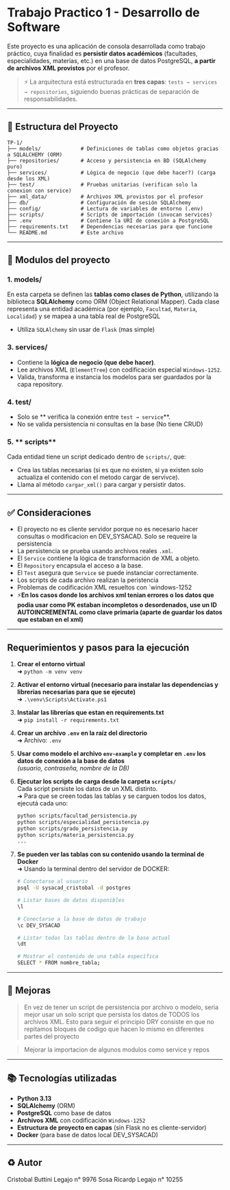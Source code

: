 # Trabajo Practico 1 - Desarrollo de Software

Este proyecto es una aplicación de consola desarrollada como trabajo práctico, cuya finalidad es **persistir datos académicos** (facultades, especialidades, materias, etc.) en una base de datos PostgreSQL, **a partir de archivos XML provistos** por el profesor.

> ⚡ La arquitectura está estructurada en **tres capas**: `tests → services → repositories`, siguiendo buenas prácticas de separación de responsabilidades.

---

## 📂 Estructura del Proyecto

```
TP-1/
├── models/             # Definiciones de tablas como objetos gracias a SQLALCHEMY (ORM)
├── repositories/       # Acceso y persistencia en BD (SQLAlchemy puro)
├── services/           # Lógica de negocio (que debe hacer?) (carga desde los XML)
├── test/               # Pruebas unitarias (verifican solo la conexion con service)
├── xml_data/           # Archivos XML provistos por el profesor
├── db/                 # Configuración de sesión SQLAlchemy
├── config/             # Lectura de variables de entorno (.env)
├── scripts/            # Scripts de importación (invocan services)
├── .env                # Contiene la URI de conexión a PostgreSQL
├── requirements.txt    # Dependencias necesarias para que funcione
└── README.md           # Este archivo
```

---

## 🔧 Modulos del proyecto

### 1. **models/**

En esta carpeta se definen las **tablas como clases de Python**, utilizando la biblioteca **SQLAlchemy** como ORM (Object Relational Mapper). Cada clase representa una entidad académica (por ejemplo, `Facultad`, `Materia`, `Localidad`) y se mapea a una tabla real de PostgreSQL
* Utiliza `SQLAlchemy` sin usar de `Flask` (mas simple)

### 3. **services/**

* Contiene la **lógica de negocio (que debe hacer)**.
* Lee archivos XML (`ElementTree`) con codificación especial `Windows-1252`.
* Valida, transforma e instancia los modelos para ser guardados por la capa repository.

### 4. **test/**

* Solo se  ** verifica la conexión entre `test → service`**.
* No se valida persistencia ni consultas en la base (No tiene CRUD)

### 5. ** scripts**

Cada entidad tiene un script dedicado dentro de `scripts/`, que:

* Crea las tablas necesarias (si es que no existen, si ya existen solo actualiza el contenido con el metodo cargar de servivce).
* Llama al método `cargar_xml()` para cargar y persistir datos.
---

## ✅ Consideraciones

* El proyecto no es cliente servidor porque no es necesario hacer consultas o modificacion en DEV_SYSACAD. Solo se requeire la persistencia 
* La persistencia se prueba usando archivos reales `.xml`.
* El `Service` contiene la lógica de transformación de XML a objeto.
* El `Repository` encapsula el acceso a la base.
* El `Test` asegura que `Service` se puede instanciar correctamente.
* Los scripts de cada archivo realizan la peristencia
* Problemas de codificación XML resueltos con `windows-1252
* ⚡**En los casos donde los archivos xml tenian errores o los datos que podia usar como PK estaban incompletos o desordenados, use un ID AUTOINCREMENTAL como clave primaria (aparte de guardar los datos que estaban en el xml)**
---

## **Requerimientos y pasos para la ejecución**

1. **Crear el entorno virtual**  
   ➜ `python -m venv venv`

2. **Activar el entorno virtual (necesario para instalar las dependencias y librerias necesarias para que se ejecute)**  
   ➜ `.\venv\Scripts\Activate.ps1`

3. **Instalar las librerías que estan en requirements.txt**  
   ➜ `pip install -r requirements.txt`

4. **Crear un archivo `.env` en la raíz del directorio**  
   ➜ Archivo: `.env`

5. **Usar como modelo el archivo `env-example` y completar en `.env` los datos de conexión a la base de datos**  
   *(usuario, contraseña, nombre de la DB)*

6. **Ejecutar los scripts de carga desde la carpeta `scripts/`**  
   Cada script persiste los datos de un XML distinto.  
   ➜ Para que se creen todas las tablas y se carguen todos los datos, ejecutá cada uno:

   ```bash
   python scripts/facultad_persistencia.py
   python scripts/especialidad_persistencia.py
   python scripts/grado_persistencia.py
   python scripts/materia_persistencia.py
   ...
7. **Se pueden ver las tablas con su contenido usando la terminal de Docker**  
   ➜ Usando la terminal dentro del servidor de DOCKER:

   ```bash
   # Conectarse al usuario
   psql -U sysacad_cristobal -d postgres

   # Listar bases de datos disponibles
   \l

   # Conectarse a la base de datos de trabajo
   \c DEV_SYSACAD

   # Listar todas las tablas dentro de la base actual
   \dt

   # Mostrar el contenido de una tabla específica
   SELECT * FROM nombre_tabla; 
---

## 📅 Mejoras 

>En vez de tener un script de persistencia por archivo o modelo, seria mejor usar un solo script que persista los datos de TODOS los archivos XML. Esto para seguir el principio DRY consiste en que no repitamos bloques de codigo que hacen lo mismo en diferentes partes del proyecto

> Mejorar la importacion de algunos modulos como service y repos
---

## 📚 Tecnologías utilizadas

* **Python 3.13**
* **SQLAlchemy** (ORM)
* **PostgreSQL** como base de datos
* **Archivos XML** con codificación `Windows-1252`
* **Estructura de proyecto en capas** (sin Flask no es cliente-servidor)
* **Docker** (para base de datos local DEV_SYSACAD)
---


## ♻ Autor

Cristobal Buttini  Legajo n° 9976
Sosa Ricardp       Legajo n° 10255

